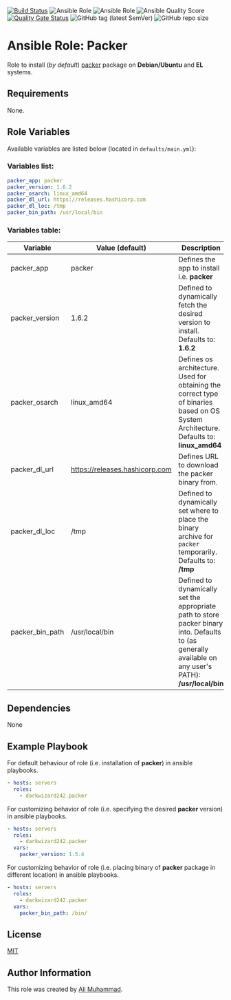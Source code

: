 [![Build Status](https://travis-ci.com/darkwizard242/ansible-role-packer.svg?branch=master)](https://travis-ci.com/darkwizard242/ansible-role-packer) ![Ansible Role](https://img.shields.io/ansible/role/43173?color=dark%20green%20) ![Ansible Role](https://img.shields.io/ansible/role/d/43173?label=role%20downloads) ![Ansible Quality Score](https://img.shields.io/ansible/quality/43173?label=ansible%20quality%20score) [![Quality Gate Status](https://sonarcloud.io/api/project_badges/measure?project=ansible-role-packer&metric=alert_status)](https://sonarcloud.io/dashboard?id=ansible-role-packer) ![GitHub tag (latest SemVer)](https://img.shields.io/github/tag/darkwizard242/ansible-role-packer?label=release) ![GitHub repo size](https://img.shields.io/github/repo-size/darkwizard242/ansible-role-packer?color=orange&style=flat-square)

# Ansible Role: Packer

Role to install (_by default_) [packer](https://packer.io/) package on **Debian/Ubuntu** and **EL** systems.

## Requirements

None.

## Role Variables

Available variables are listed below (located in `defaults/main.yml`):

### Variables list:

```yaml
packer_app: packer
packer_version: 1.6.2
packer_osarch: linux_amd64
packer_dl_url: https://releases.hashicorp.com
packer_dl_loc: /tmp
packer_bin_path: /usr/local/bin
```

### Variables table:

Variable        | Value (default)                  | Description
--------------- | -------------------------------- | --------------------------------------------------------------------------------------------------------------------------------------------------------
packer_app      | packer                           | Defines the app to install i.e. **packer**
packer_version  | 1.6.2                            | Defined to dynamically fetch the desired version to install. Defaults to: **1.6.2**
packer_osarch   | linux_amd64                      | Defines os architecture. Used for obtaining the correct type of binaries based on OS System Architecture. Defaults to: **linux_amd64**
packer_dl_url   | <https://releases.hashicorp.com> | Defines URL to download the packer binary from.
packer_dl_loc   | /tmp                             | Defined to dynamically set where to place the binary archive for `packer` temporarily. Defaults to: **/tmp**
packer_bin_path | /usr/local/bin                   | Defined to dynamically set the appropriate path to store packer binary into. Defaults to (as generally available on any user's PATH): **/usr/local/bin**

## Dependencies

None

## Example Playbook

For default behaviour of role (i.e. installation of **packer**) in ansible playbooks.

```yaml
- hosts: servers
  roles:
    - darkwizard242.packer
```

For customizing behavior of role (i.e. specifying the desired **packer** version) in ansible playbooks.

```yaml
- hosts: servers
  roles:
    - darkwizard242.packer
  vars:
    packer_version: 1.5.4
```

For customizing behavior of role (i.e. placing binary of **packer** package in different location) in ansible playbooks.

```yaml
- hosts: servers
  roles:
    - darkwizard242.packer
  vars:
    packer_bin_path: /bin/
```

## License

[MIT](https://github.com/darkwizard242/ansible-role-packer/blob/master/LICENSE)

## Author Information

This role was created by [Ali Muhammad](https://www.linkedin.com/in/ali-muhammad-759791130/).

